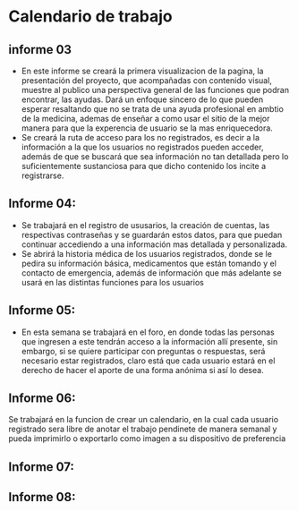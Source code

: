 # Calendario de trabajo

## informe 03

- En este informe se creará la primera visualizacion de la pagina, la presentación del proyecto, que acompañadas con contenido visual, muestre al publico una perspectiva general de las funciones que podran encontrar, las ayudas. Dará un enfoque sincero de lo que pueden esperar resaltando que no se trata de una ayuda profesional en ambtio de la medicina, ademas de enseñar a como usar el sitio de la mejor manera para que la experencia de usuario se la mas enriquecedora.
- Se creará la ruta de acceso para los no registrados, es decir a la información a la que los usuarios no registrados pueden acceder, además de que se buscará que sea información no tan detallada pero lo suficientemente sustanciosa para que dicho contenido los incite a registrarse.

## Informe 04:
- Se trabajará en el registro de ususarios, la creación de cuentas, las respectivas contraseñas y se guardarán estos datos, para que puedan continuar accediendo a una información mas detallada y personalizada.
- Se abrirá la historia médica de los usuarios registrados, donde se le pedira su información básica, medicamentos que están tomando y el contacto de emergencia, además de información que más adelante se usará en las distintas funciones para los usuarios

## Informe 05:

- En esta semana se trabajará en el foro, en donde todas las personas que ingresen a este tendrán acceso a la información allí presente, sin embargo, si se quiere participar con preguntas o respuestas, será necesario estar registrados, claro está que cada usuario estará en el derecho de hacer el aporte de una forma anónima si así lo desea.

## Informe 06:
Se trabajará en la funcion de crear un calendario, en la cual cada usuario registrado sera libre de anotar el trabajo pendinete de manera semanal y pueda imprimirlo o exportarlo como imagen a su dispositivo de preferencia 

## Informe 07:

## Informe 08:

